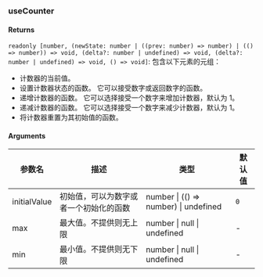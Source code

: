 ### useCounter

#### Returns

`readonly [number, (newState: number | ((prev: number) => number) | (() => number)) => void, (delta?: number | undefined) => void, (delta?: number | undefined) => void, () => void]`: 包含以下元素的元组：

- 计数器的当前值。
- 设置计数器状态的函数。 它可以接受数字或返回数字的函数。
- 递增计数器的函数。 它可以选择接受一个数字来增加计数器，默认为 1。
- 递减计数器的函数。 它可以选择接受一个数字来减少计数器，默认为 1。
- 将计数器重置为其初始值的函数。

#### Arguments

| 参数名       | 描述                                   | 类型                                  | 默认值 |
| ------------ | -------------------------------------- | ------------------------------------- | ------ |
| initialValue | 初始值，可以为数字或者一个初始化的函数 | number \| (() => number) \| undefined | `0`    |
| max          | 最大值。不提供则无上限                 | number \| null \| undefined           | -      |
| min          | 最小值。不提供则无下限                 | number \| null \| undefined           | -      |
